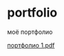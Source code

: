 # portfolio
моё портфолио

[портфолио 1.pdf](https://github.com/user-attachments/files/17349819/1.pdf)
